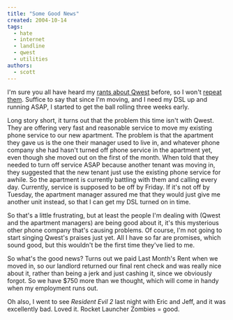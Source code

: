 ```yaml
---
title: "Some Good News"
created: 2004-10-14
tags:
  - hate
  - internet
  - landline
  - qwest
  - utilities
authors:
  - scott
---
```


I'm sure you all have heard my [rants about Qwest](/2001/11/screw-qwest-and-the-horse-they-rode-in-on/) before, so I won't [repeat them](/2001/12/well-tonight-is-the-night/). Suffice to say that since I'm moving, and I need my DSL up and running ASAP, I started to get the ball rolling three weeks early.

Long story short, it turns out that the problem this time isn't with Qwest. They are offering very fast and reasonable service to move my existing phone service to our new apartment. The problem is that the apartment they gave us is the one their manager used to live in, and whatever phone company she had hasn't turned off phone service in the apartment yet, even though she moved out on the first of the month. When told that they needed to turn off service ASAP because another tenant was moving in, they suggested that the new tenant just use the existing phone service for awhile. So the apartment is currently battling with them and calling every day. Currently, service is supposed to be off by Friday. If it's not off by Tuesday, the apartment manager assured me that they would just give me another unit instead, so that I can get my DSL turned on in time.

So that's a little frustrating, but at least the people I'm dealing with (Qwest and the apartment managers) are being good about it, it's this mysterious other phone company that's causing problems. Of course, I'm not going to start singing Qwest's praises just yet. All I have so far are promises, which sound good, but this wouldn't be the first time they've lied to me.

So what's the good news? Turns out we paid Last Month's Rent when we moved in, so our landlord returned our final rent check and was really nice about it, rather than being a jerk and just cashing it, since we obviously forgot. So we have $750 more than we thought, which will come in handy when my employment runs out.

Oh also, I went to see _Resident Evil 2_ last night with Eric and Jeff, and it was excellently bad. Loved it. Rocket Launcher Zombies = good.
